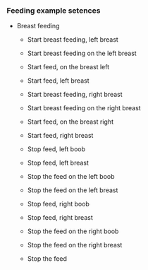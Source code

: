 ### Feeding example setences
- Breast feeding
    - Start breast feeding, left breast
    - Start breast feeding on the left breast
    - Start feed, on the breast left
    - Start feed, left breast
    - Start breast feeding, right breast
    - Start breast feeding on the right breast
    - Start feed, on the breast right
    - Start feed, right breast

    - Stop feed, left boob
    - Stop feed, left breast
    - Stop the feed on the left boob
    - Stop the feed on the left breast
    - Stop feed, right boob
    - Stop feed, right breast
    - Stop the feed on the right boob
    - Stop the feed on the right breast
    - Stop the feed
